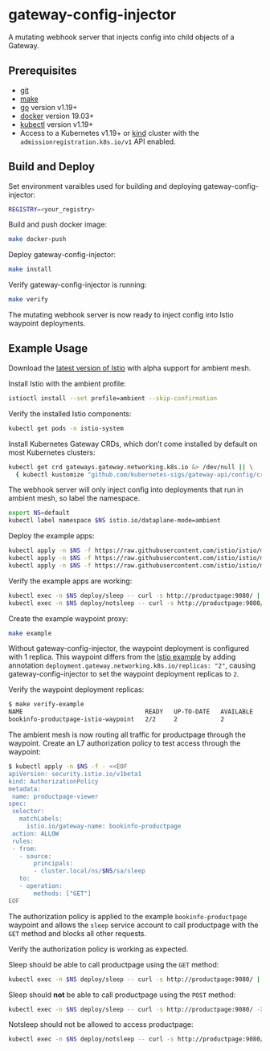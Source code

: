 # gateway-config-injector
A mutating webhook server that injects config into child objects of a Gateway.

## Prerequisites

- [git](https://git-scm.com/downloads)
- [make](https://www.gnu.org/software/make/)
- [go](https://golang.org/dl/) version v1.19+
- [docker](https://docs.docker.com/install/) version 19.03+
- [kubectl](https://kubernetes.io/docs/tasks/tools/install-kubectl/) version v1.19+
- Access to a Kubernetes v1.19+ or [kind](https://kind.sigs.k8s.io/) cluster with the `admissionregistration.k8s.io/v1` API enabled.

## Build and Deploy

Set environment varaibles used for building and deploying gateway-config-injector:

```bash
REGISTRY=<your_registry>
```

Build and push docker image:

```bash
make docker-push
```

Deploy gateway-config-injector:

```bash
make install
```

Verify gateway-config-injector is running:

```bash
make verify
```

The mutating webhook server is now ready to inject config into Istio waypoint deployments.

## Example Usage

Download the [latest version of Istio](https://github.com/istio/istio/releases/tag/1.18.0-alpha.0) with
alpha support for ambient mesh.

Install Istio with the ambient profile:

```bash
istioctl install --set profile=ambient --skip-confirmation
```

Verify the installed Istio components:

```bash
kubectl get pods -n istio-system
```

Install Kubernetes Gateway CRDs, which don’t come installed by default on most Kubernetes clusters:

```bash
kubectl get crd gateways.gateway.networking.k8s.io &> /dev/null || \
  { kubectl kustomize "github.com/kubernetes-sigs/gateway-api/config/crd/experimental?ref=v0.6.1" | kubectl apply -f -; }
```

The webhook server will only inject config into deployments that run in ambient mesh, so label the namespace.

```bash
export NS=default
kubectl label namespace $NS istio.io/dataplane-mode=ambient
```

Deploy the example apps:

```bash
kubectl apply -n $NS -f https://raw.githubusercontent.com/istio/istio/master/samples/sleep/sleep.yaml
kubectl apply -n $NS -f https://raw.githubusercontent.com/istio/istio/master/samples/sleep/notsleep.yaml
kubectl apply -n $NS -f https://raw.githubusercontent.com/istio/istio/master/samples/bookinfo/platform/kube/bookinfo.yaml
```

Verify the example apps are working:

```bash
kubectl exec -n $NS deploy/sleep -- curl -s http://productpage:9080/ | grep -o "<title>.*</title>"
kubectl exec -n $NS deploy/notsleep -- curl -s http://productpage:9080/ | grep -o "<title>.*</title>"
```

Create the example waypoint proxy:

```bash
make example
```

Without gateway-config-injector, the waypoint deployment is configured with 1 replica. This waypoint differs from the
[Istio example](https://preliminary.istio.io/latest/docs/ops/ambient/getting-started#l7-authorization-policy) by adding
annotation `deployment.gateway.networking.k8s.io/replicas: "2"`, causing gateway-config-injector to set the waypoint
deployment replicas to `2`.

Verify the waypoint deployment replicas:

```bash
$ make verify-example
NAME                                  READY   UP-TO-DATE   AVAILABLE   AGE
bookinfo-productpage-istio-waypoint   2/2     2            2           1m
```

The ambient mesh is now routing all traffic for productpage through the waypoint. Create an L7 authorization policy
to test access through the waypoint:

```bash
$ kubectl apply -n $NS -f - <<EOF
apiVersion: security.istio.io/v1beta1
kind: AuthorizationPolicy
metadata:
 name: productpage-viewer
spec:
 selector:
   matchLabels:
     istio.io/gateway-name: bookinfo-productpage
 action: ALLOW
 rules:
 - from:
   - source:
       principals:
       - cluster.local/ns/$NS/sa/sleep
   to:
   - operation:
       methods: ["GET"]
EOF
```

The authorization policy is applied to the example `bookinfo-productpage` waypoint and allows the
`sleep` service account to call productpage with the `GET` method and blocks all other requests.

Verify the authorization policy is working as expected.

Sleep should be able to call productpage using the `GET` method:

```bash
kubectl exec -n $NS deploy/sleep -- curl -s http://productpage:9080/ | grep -o "<title>.*</title>"
```

Sleep should __not__ be able to call productpage using the `POST` method:

```bash
kubectl exec -n $NS deploy/sleep -- curl -s http://productpage:9080/ -X DELETE
```

Notsleep should not be allowed to access productpage:
```bash
kubectl exec -n $NS deploy/notsleep -- curl -s http://productpage:9080/ | grep -o "<title>.*</title>"
```
